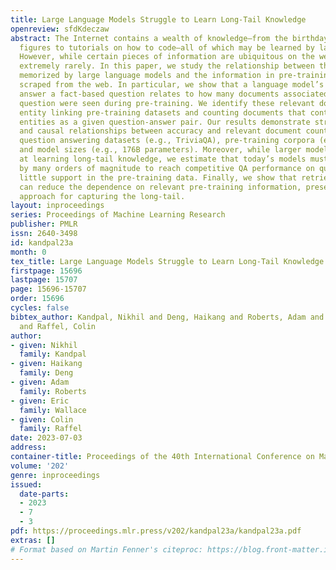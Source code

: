 ```yaml
---
title: Large Language Models Struggle to Learn Long-Tail Knowledge
openreview: sfdKdeczaw
abstract: The Internet contains a wealth of knowledge—from the birthdays of historical
  figures to tutorials on how to code—all of which may be learned by language models.
  However, while certain pieces of information are ubiquitous on the web, others appear
  extremely rarely. In this paper, we study the relationship between the knowledge
  memorized by large language models and the information in pre-training datasets
  scraped from the web. In particular, we show that a language model’s ability to
  answer a fact-based question relates to how many documents associated with that
  question were seen during pre-training. We identify these relevant documents by
  entity linking pre-training datasets and counting documents that contain the same
  entities as a given question-answer pair. Our results demonstrate strong correlational
  and causal relationships between accuracy and relevant document count for numerous
  question answering datasets (e.g., TriviaQA), pre-training corpora (e.g., ROOTS),
  and model sizes (e.g., 176B parameters). Moreover, while larger models are better
  at learning long-tail knowledge, we estimate that today’s models must be scaled
  by many orders of magnitude to reach competitive QA performance on questions with
  little support in the pre-training data. Finally, we show that retrieval-augmentation
  can reduce the dependence on relevant pre-training information, presenting a promising
  approach for capturing the long-tail.
layout: inproceedings
series: Proceedings of Machine Learning Research
publisher: PMLR
issn: 2640-3498
id: kandpal23a
month: 0
tex_title: Large Language Models Struggle to Learn Long-Tail Knowledge
firstpage: 15696
lastpage: 15707
page: 15696-15707
order: 15696
cycles: false
bibtex_author: Kandpal, Nikhil and Deng, Haikang and Roberts, Adam and Wallace, Eric
  and Raffel, Colin
author:
- given: Nikhil
  family: Kandpal
- given: Haikang
  family: Deng
- given: Adam
  family: Roberts
- given: Eric
  family: Wallace
- given: Colin
  family: Raffel
date: 2023-07-03
address: 
container-title: Proceedings of the 40th International Conference on Machine Learning
volume: '202'
genre: inproceedings
issued:
  date-parts:
  - 2023
  - 7
  - 3
pdf: https://proceedings.mlr.press/v202/kandpal23a/kandpal23a.pdf
extras: []
# Format based on Martin Fenner's citeproc: https://blog.front-matter.io/posts/citeproc-yaml-for-bibliographies/
---
```

